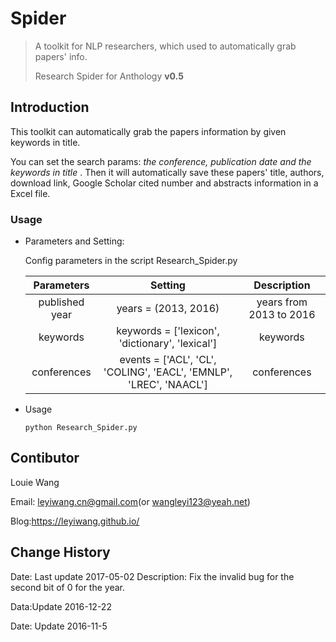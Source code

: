 # Spider

> A toolkit for NLP researchers, which used to automatically grab papers' info. 
>
> Research Spider for Anthology **v0.5**

## Introduction

This toolkit can automatically grab the papers information by given keywords in title. 

You can set the search params: *the conference, publication date and the keywords in title* . Then it will automatically save these papers' title, authors, download link, Google Scholar cited number and abstracts information in a Excel file.

### Usage

- Parameters and Setting:

  Config parameters in the script Research_Spider.py

  |   Parameters   |                 Setting                  |       Description       |
  | :------------: | :--------------------------------------: | :---------------------: |
  | published year |           years = (2013, 2016)           | years from 2013 to 2016 |
  |    keywords    | keywords = ['lexicon', 'dictionary', 'lexical'] |        keywords         |
  |  conferences   | events = ['ACL', 'CL', 'COLING', 'EACL', 'EMNLP', 'LREC', 'NAACL'] |       conferences       |


- Usage

  ```shell
  python Research_Spider.py
  ```

## Contibutor

Louie Wang

Email: leyiwang.cn@gmail.com(or wangleyi123@yeah.net)

Blog:https://leyiwang.github.io/

## Change History

Date: Last update 2017-05-02 Description: Fix the invalid bug for the second bit of 0 for the year.

Data:Update 2016-12-22

Date: Update 2016-11-5




